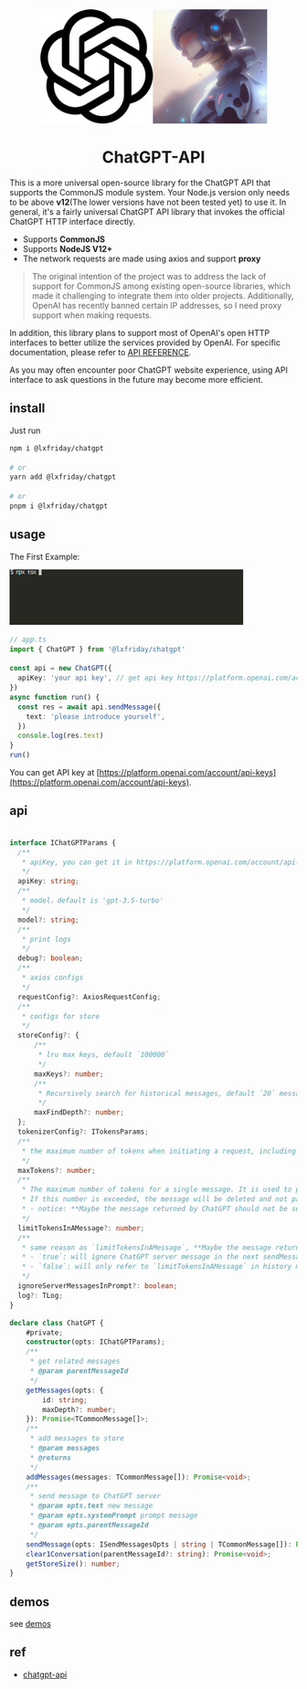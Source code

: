 <div align="center">
<img width="197" src="./assets/icon2.png"/><img width="200" src="./assets/icon1.png" alt="generate by stable diffusion"/>
</a>
</div>
<h1 align="center">ChatGPT-API</h1>

This is a more universal open-source library for the ChatGPT API that supports the CommonJS module system. Your Node.js version only needs to be above **v12**(The lower versions have not been tested yet) to use it. In general, it's a fairly universal ChatGPT API library that invokes the official ChatGPT HTTP interface directly.

- Supports **CommonJS** 
- Supports **NodeJS V12+**
- The network requests are made using axios and support **proxy**

> The original intention of the project was to address the lack of support for CommonJS among existing open-source libraries, which made it challenging to integrate them into older projects. Additionally, OpenAI has recently banned certain IP addresses, so I need proxy support when making requests.

In addition, this library plans to support most of OpenAI's open HTTP interfaces to better utilize the services provided by OpenAI. For specific documentation, please refer to [API REFERENCE](https://platform.openai.com/docs/api-reference/models/list).

As you may often encounter poor ChatGPT website experience, using API interface to ask questions in the future may become more efficient.

## install

Just run

```bash
npm i @lxfriday/chatgpt

# or
yarn add @lxfriday/chatgpt

# or
pnpm i @lxfriday/chatgpt
```

## usage

The First Example:

![chatgpt](./assets//chatgpt1.gif)

```ts
// app.ts
import { ChatGPT } from '@lxfriday/chatgpt'

const api = new ChatGPT({
  apiKey: 'your api key', // get api key https://platform.openai.com/account/api-keys
})
async function run() {
  const res = await api.sendMessage({
    text: 'please introduce yourself',
  })
  console.log(res.text)
}
run()
```

You can get API key at [https://platform.openai.com/account/api-keys](https://platform.openai.com/account/api-keys).

## api

```typescript

interface IChatGPTParams {
  /**
   * apiKey, you can get it in https://platform.openai.com/account/api-keys,You can apply for up to 5 at most.
   */
  apiKey: string;
  /**
   * model，default is 'gpt-3.5-turbo'
   */
  model?: string;
  /**
   * print logs
   */
  debug?: boolean;
  /**
   * axios configs
   */
  requestConfig?: AxiosRequestConfig;
  /**
   * configs for store
   */
  storeConfig?: {
      /**
       * lru max keys, default `100000`
       */
      maxKeys?: number;
      /**
       * Recursively search for historical messages, default `20` messages will be sent to the ChatGPT server
       */
      maxFindDepth?: number;
  };
  tokenizerConfig?: ITokensParams;
  /**
   * the maximum number of tokens when initiating a request, including prompts and completion. The default value is 4096.
   */
  maxTokens?: number;
  /**
   * The maximum number of tokens for a single message. It is used to prevent from sending too many tokens to the ChatGPT server.
   * If this number is exceeded, the message will be deleted and not passed on as a prompt to the chatGPT server. The default value is `1000`.
   * - notice: **Maybe the message returned by ChatGPT should not be sent to the ChatGPT server as a prompt for the next conversation**.
   */
  limitTokensInAMessage?: number;
  /**
   * same reason as `limitTokensInAMessage`, **Maybe the message returned by ChatGPT should not be sent to the ChatGPT server as a prompt for the next conversation**, default value is `false`
   * - `true`: will ignore ChatGPT server message in the next sendMessage, and will only refer to `limitTokensInAMessage` in history messages
   * - `false`: will only refer to `limitTokensInAMessage` in history messages
   */
  ignoreServerMessagesInPrompt?: boolean;
  log?: TLog;
}
```

```typescript
declare class ChatGPT {
    #private;
    constructor(opts: IChatGPTParams);
    /**
     * get related messages
     * @param parentMessageId
     */
    getMessages(opts: {
        id: string;
        maxDepth?: number;
    }): Promise<TCommonMessage[]>;
    /**
     * add messages to store
     * @param messages
     * @returns
     */
    addMessages(messages: TCommonMessage[]): Promise<void>;
    /**
     * send message to ChatGPT server
     * @param opts.text new message
     * @param opts.systemPrompt prompt message
     * @param opts.parentMessageId
     */
    sendMessage(opts: ISendMessagesOpts | string | TCommonMessage[]): Promise<IChatCompletionStreamOnEndData | null>;
    clear1Conversation(parentMessageId?: string): Promise<void>;
    getStoreSize(): number;
}
```

## demos

see [demos](./demo/)

## ref

- [chatgpt-api](https://github.com/transitive-bullshit/chatgpt-api)